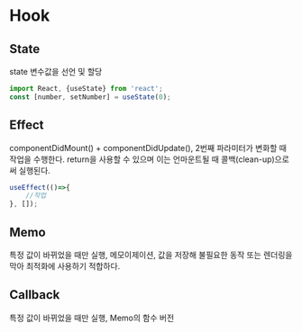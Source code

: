 # Hook

## State
state 변수값을 선언 및 할당
```javascript
import React, {useState} from 'react';
const [number, setNumber] = useState(0);
```

## Effect
componentDidMount() + componentDidUpdate(), 2번째 파라미터가 변화할 때 작업을 수행한다. return을 사용할 수 있으며 이는 언마운트될 때 콜백(clean-up)으로써 실행된다.
```javascript
useEffect(()=>{
    //작업
}, []);
```

## Memo
특정 값이 바뀌었을 때만 실행, 메모이제이션, 값을 저장해 불필요한 동작 또는 렌더링을 막아 최적화에 사용하기 적합하다.

## Callback
특정 값이 바뀌었을 때만 실행, Memo의 함수 버전
